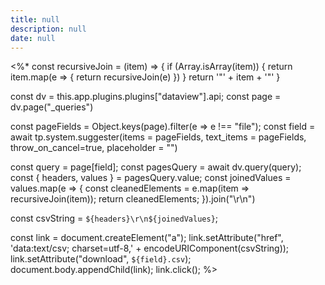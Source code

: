 ```yaml
---
title: null
description: null
date: null
---
```


<%\*
const recursiveJoin = (item) => {
if (Array.isArray(item)) {
return item.map(e => {
return recursiveJoin(e)
})
}
return '\"' + item + '\"'
}

const dv = this.app.plugins.plugins["dataview"].api;
const page = dv.page("\_queries")

const pageFields = Object.keys(page).filter(e => e !== "file");
const field = await tp.system.suggester(items = pageFields, text_items = pageFields, throw_on_cancel=true, placeholder = "")

const query = page[field];
const pagesQuery = await dv.query(query);
const { headers, values } = pagesQuery.value;
const joinedValues = values.map(e => {
const cleanedElements = e.map(item => recursiveJoin(item));
return cleanedElements;
}).join("\r\n")

const csvString = `${headers}\r\n${joinedValues}`;

const link = document.createElement("a");
link.setAttribute("href", 'data:text/csv; charset=utf-8,' + encodeURIComponent(csvString));
link.setAttribute("download", `${field}.csv`);
document.body.appendChild(link);
link.click();
%>
